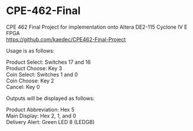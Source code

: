 # CPE-462-Final
CPE 462 Final Project for implementation onto Altera DE2-115 Cyclone IV E FPGA  
https://github.com/kaedec/CPE462-Final-Project  

Usage is as follows:  

Product Select: Switches 17 and 16  
Product Choose: Key 3  
Coin Select: Switches 1 and 0  
Coin Choose: Key 2  
Cancel: Key 0  

Outputs will be displayed as follows:  
 
Product Abbreviation: Hex 5  
Main Display: Hex 2, 1, and 0  
Delivery Alert: Green LED 8 (LEDG8)
